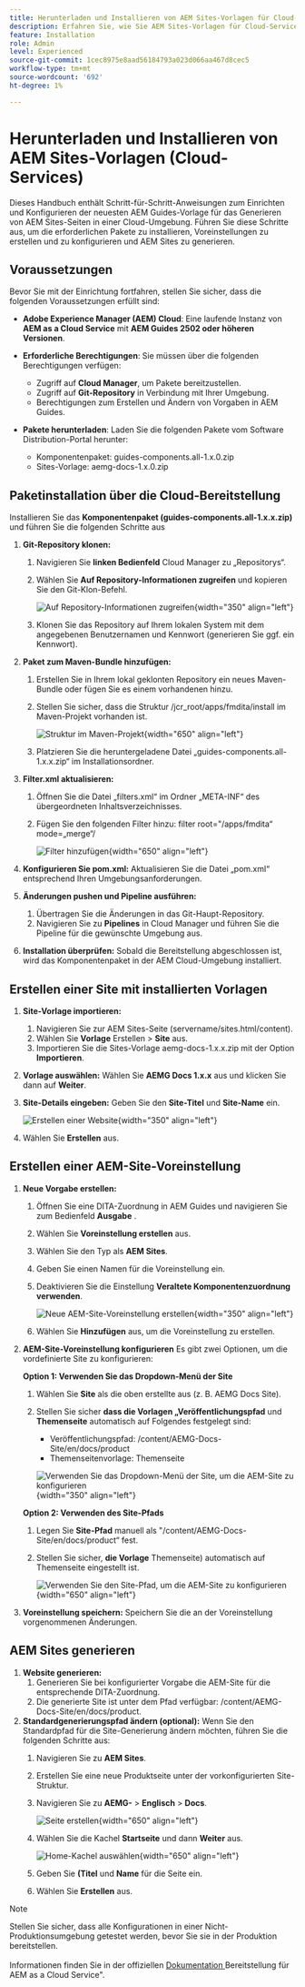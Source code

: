 ```yaml
---
title: Herunterladen und Installieren von AEM Sites-Vorlagen für Cloud-Services
description: Erfahren Sie, wie Sie AEM Sites-Vorlagen für Cloud-Services herunterladen und installieren
feature: Installation
role: Admin
level: Experienced
source-git-commit: 1cec8975e8aad56184793a023d066aa467d8cec5
workflow-type: tm+mt
source-wordcount: '692'
ht-degree: 1%

---
```


# Herunterladen und Installieren von AEM Sites-Vorlagen (Cloud-Services)

Dieses Handbuch enthält Schritt-für-Schritt-Anweisungen zum Einrichten und Konfigurieren der neuesten AEM Guides-Vorlage für das Generieren von AEM Sites-Seiten in einer Cloud-Umgebung. Führen Sie diese Schritte aus, um die erforderlichen Pakete zu installieren, Voreinstellungen zu erstellen und zu konfigurieren und AEM Sites zu generieren.

## Voraussetzungen

Bevor Sie mit der Einrichtung fortfahren, stellen Sie sicher, dass die folgenden Voraussetzungen erfüllt sind:

- **Adobe Experience Manager (AEM) Cloud**: Eine laufende Instanz von **AEM as a Cloud Service** mit **AEM Guides 2502 oder höheren Versionen**.

- **Erforderliche Berechtigungen**: Sie müssen über die folgenden Berechtigungen verfügen:

   - Zugriff auf **Cloud Manager**, um Pakete bereitzustellen.
   - Zugriff auf **Git-Repository** in Verbindung mit Ihrer Umgebung.
   - Berechtigungen zum Erstellen und Ändern von Vorgaben in AEM Guides.

- **Pakete herunterladen**: Laden Sie die folgenden Pakete vom Software Distribution-Portal herunter:

   - Komponentenpaket: guides-components.all-1.x.0.zip
   - Sites-Vorlage: aemg-docs-1.x.0.zip

## Paketinstallation über die Cloud-Bereitstellung

Installieren Sie das **Komponentenpaket (guides-components.all-1.x.x.zip)** und führen Sie die folgenden Schritte aus

1. **Git-Repository klonen:**
   1. Navigieren Sie **linken Bedienfeld** Cloud Manager zu „Repositorys“.
   2. Wählen Sie **Auf Repository-Informationen zugreifen** und kopieren Sie den Git-Klon-Befehl.

      ![Auf Repository-Informationen zugreifen](/help/product-guide/knowledge-base/kb-articles/assets/publishing/access-repo.png){width="350" align="left"}

   3. Klonen Sie das Repository auf Ihrem lokalen System mit dem angegebenen Benutzernamen und Kennwort (generieren Sie ggf. ein Kennwort).
2. **Paket zum Maven-Bundle hinzufügen:**
   1. Erstellen Sie in Ihrem lokal geklonten Repository ein neues Maven-Bundle oder fügen Sie es einem vorhandenen hinzu.
   2. Stellen Sie sicher, dass die Struktur /jcr_root/apps/fmdita/install im Maven-Projekt vorhanden ist.

      ![Struktur im Maven-Projekt](/help/product-guide/knowledge-base/kb-articles/assets/publishing/maven-structure.png){width="650" align="left"}


   3. Platzieren Sie die heruntergeladene Datei „guides-components.all-1.x.x.zip“ im Installationsordner.

3. **Filter.xml aktualisieren:**

   1. Öffnen Sie die Datei „filters.xml“ im Ordner „META-INF“ des übergeordneten Inhaltsverzeichnisses.
   2. Fügen Sie den folgenden Filter hinzu: filter root=&quot;/apps/fmdita“ mode=„merge“/


      ![Filter hinzufügen](/help/product-guide/knowledge-base/kb-articles/assets/publishing/add-filter-xml.png){width="650" align="left"}


4. **Konfigurieren Sie pom.xml:** Aktualisieren Sie die Datei „pom.xml“ entsprechend Ihren Umgebungsanforderungen.
5. **Änderungen pushen und Pipeline ausführen:**
   1. Übertragen Sie die Änderungen in das Git-Haupt-Repository.
   2. Navigieren Sie zu **Pipelines** in Cloud Manager und führen Sie die Pipeline für die gewünschte Umgebung aus.
6. **Installation überprüfen:** Sobald die Bereitstellung abgeschlossen ist, wird das Komponentenpaket in der AEM Cloud-Umgebung installiert.

## Erstellen einer Site mit installierten Vorlagen

1. **Site-Vorlage importieren:**
   1. Navigieren Sie zur AEM Sites-Seite (servername/sites.html/content).
   2. Wählen Sie **Vorlage** Erstellen > **Site** aus.
   3. Importieren Sie die Sites-Vorlage aemg-docs-1.x.x.zip mit der Option **Importieren**.
2. **Vorlage auswählen:** Wählen Sie **AEMG Docs 1.x.x** aus und klicken Sie dann auf **Weiter**.
3. **Site-Details eingeben:** Geben Sie den **Site-Titel** und **Site-Name** ein.

   ![Erstellen einer Website](/help/product-guide/knowledge-base/kb-articles/assets/publishing/create-site.png){width="350" align="left"}

4. Wählen Sie **Erstellen** aus.

## Erstellen einer AEM-Site-Voreinstellung

1. **Neue Vorgabe erstellen:**
   1. Öffnen Sie eine DITA-Zuordnung in AEM Guides und navigieren Sie zum Bedienfeld **Ausgabe** .
   2. Wählen Sie **Voreinstellung erstellen** aus.
   3. Wählen Sie den Typ als **AEM Sites**.
   4. Geben Sie einen Namen für die Voreinstellung ein.
   5. Deaktivieren Sie die Einstellung **Veraltete Komponentenzuordnung verwenden**.

      ![Neue AEM-Site-Voreinstellung erstellen](/help/product-guide/knowledge-base/kb-articles/assets/publishing/create-new-output-preset.png){width="350" align="left"}

   6. Wählen Sie **Hinzufügen** aus, um die Voreinstellung zu erstellen.
2. **AEM-Site-Voreinstellung konfigurieren** Es gibt zwei Optionen, um die vordefinierte Site zu konfigurieren:

   **Option 1: Verwenden Sie das Dropdown-Menü der Site**

   1. Wählen Sie **Site** als die oben erstellte aus (z. B. AEMG Docs Site).
   2. Stellen Sie sicher **dass die Vorlagen „Veröffentlichungspfad** und **Themenseite** automatisch auf Folgendes festgelegt sind:
      - Veröffentlichungspfad: /content/AEMG-Docs-Site/en/docs/product
      - Themenseitenvorlage: Themenseite

      ![Verwenden Sie das Dropdown-Menü der Site, um die AEM-Site zu konfigurieren](/help/product-guide/knowledge-base/kb-articles/assets/publishing/use-site-dropdown-cs.png){width="350" align="left"}

   **Option 2: Verwenden des Site-Pfads**

   1. Legen Sie **Site-Pfad** manuell als &quot;/content/AEMG-Docs-Site/en/docs/product“ fest.
   2. Stellen Sie sicher, **die Vorlage** Themenseite) automatisch auf Themenseite eingestellt ist.

      ![Verwenden Sie den Site-Pfad, um die AEM-Site zu konfigurieren](/help/product-guide/knowledge-base/kb-articles/assets/publishing/use-site-path-cs.png){width="650" align="left"}

3. **Voreinstellung speichern:** Speichern Sie die an der Voreinstellung vorgenommenen Änderungen.

## AEM Sites generieren

1. **Website generieren:**
   1. Generieren Sie bei konfigurierter Vorgabe die AEM-Site für die entsprechende DITA-Zuordnung.
   2. Die generierte Site ist unter dem Pfad verfügbar: /content/AEMG-Docs-Site/en/docs/product.
2. **Standardgenerierungspfad ändern (optional):** Wenn Sie den Standardpfad für die Site-Generierung ändern möchten, führen Sie die folgenden Schritte aus:
   1. Navigieren Sie zu **AEM Sites**.
   2. Erstellen Sie eine neue Produktseite unter der vorkonfigurierten Site-Struktur.
   3. Navigieren Sie zu **AEMG-** > **Englisch** > **Docs**.

      ![Seite erstellen](/help/product-guide/knowledge-base/kb-articles/assets/publishing/create-page-cs.png){width="650" align="left"}

   4. Wählen Sie die Kachel **Startseite** und dann **Weiter** aus.

      ![Home-Kachel auswählen](/help/product-guide/knowledge-base/kb-articles/assets/publishing/home-tile-cs.png){width="650" align="left"}

   5. Geben Sie **(Titel** und **Name** für die Seite ein.
   6. Wählen Sie **Erstellen** aus.

>[!NOTE]
>
> Stellen Sie sicher, dass alle Konfigurationen in einer Nicht-Produktionsumgebung getestet werden, bevor Sie sie in der Produktion bereitstellen. <br><br> Informationen finden Sie in der offiziellen [Dokumentation ](https://experienceleague.adobe.com/de/docs/experience-manager-cloud-service/content/implementing/deploying/overview) Bereitstellung für AEM as a Cloud Service&quot;.
